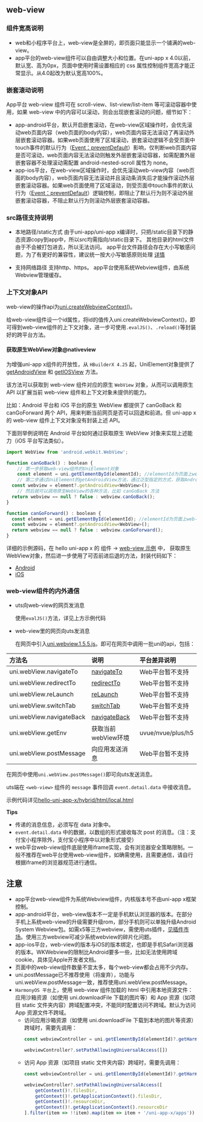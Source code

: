 ## web-view

<!-- UTSCOMJSON.web-view.description -->

<!-- UTSCOMJSON.web-view.compatibility -->

<!-- UTSCOMJSON.web-view.attribute -->

<!-- UTSCOMJSON.web-view.event -->

<!-- UTSCOMJSON.web-view.component_type -->


### 组件宽高说明
- web和小程序平台上，web-view是全屏的，即页面只能显示一个铺满的web-view。
- app平台的web-view组件可以自由调整大小和位置。在uni-app x 4.0以前，默认宽、高为0px，页面中使用时需设置相应的 css 属性控制组件宽高才能正常显示。从4.0起改为默认宽高100%。

### 嵌套滚动说明
App平台 web-view 组件可在 scroll-view、list-view/list-item 等可滚动容器中使用，如果 web-view 中的内容可以滚动，则会出现嵌套滚动的问题，细节如下：
- app-android平台，默认开启嵌套滚动，在web-view区域操作时，会优先滚动web页面内容（web页面的body内容），web页面内容无法滚动了再滚动外层嵌套滚动容器。如果web页面使用了区域滚动，嵌套滚动逻辑不会受页面中touch事件的默认行为（[Event：preventDefault](https://developer.mozilla.org/zh-CN/docs/Web/API/Event/preventDefault)）影响，仅判断web页面内容是否可滚动，web页面内容无法滚动则触发外层嵌套滚动容器，如需配置外层嵌套容器不处理滚动需配置 android-nested-scroll 属性为 none。
- app-ios平台，在web-view区域操作时，会优先滚动web-view内容（web页面的body内容），web页面内容无法滚动并且滚动条消失后才能操作滚动外层嵌套滚动容器。如果web页面使用了区域滚动，则受页面中touch事件的默认行为（[Event：preventDefault](https://developer.mozilla.org/zh-CN/docs/Web/API/Event/preventDefault)）逻辑控制，即阻止了默认行为则不滚动外层嵌套滚动容器，不阻止默认行为则滚动外层嵌套滚动容器。

### src路径支持说明

- 本地路径/static方式
	由于uni-app/uni-app x编译时，只把/static目录下的静态资源copy到app中，所以src均需指向/static目录下。
	其他目录的html文件由于不会被打包进去，所以无法访问。
	app平台文件路径会存在大小写敏感问题，为了有更好的兼容性，建议统一按大小写敏感原则处理 [详情](../api/file-system-spec.md#casesensitive)

- 支持网络路径
	支持http、https。
	app平台使用系统Webview组件，由系统Webview管理缓存。

<!-- UTSCOMJSON.web-view.children -->

<!-- UTSCOMJSON.web-view.example -->

<!-- UTSCOMJSON.web-view.reference -->

### 上下文对象API

web-view的操作api为[uni.createWebviewContext()](../api/create-webview-context.md)。

给web-view组件设一个id属性，将id的值传入uni.createWebviewContext()，即可得到web-view组件的上下文对象，进一步可使用`.evalJS()`、`.reload()`等封装好的跨平台方法。

#### 获取原生WebView对象@nativeview

为增强uni-app x组件的开放性，从 `HBuilderX 4.25` 起，UniElement对象提供了 [getAndroidView](../dom/unielement.md#getandroidview) 和 [getIOSView](../dom/unielement.md#getiosview) 方法。

该方法可以获取到 web-view 组件对应的原生 `WebView` 对象，从而可以调用原生 API 以扩展当前 web-view 组件和上下文对象未提供的能力。

比如：Android 平台和 iOS 平台的原生 WebView 都提供了 canGoBack 和 canGoForward 两个 API，用来判断当前网页是否可以回退和前进。但 uni-app x 的 web-view 组件上下文对象没有封装上述 API。

下面则举例说明在 Android 平台如何通过获取原生 WebView 对象来实现上述能力（iOS 平台写法类似）。

```js
import WebView from 'android.webkit.WebView';

function canGoBack() : boolean {
	// 第一步获取web-view组件的UniElement对象
	const element = uni.getElementById(elementId); //elementId为页面上web-view组件的id。不过一般建议从uvue页面给uts插件传入指定的UniElement对象，而不是在uts插件中直接获取页面组件的id。
	// 第二步通过UniElement的getAndroidView方法，通过泛型指定的方式，获取Android原生的WebView对象。泛型参数即为原生对象的类型名称
  const webview = element?.getAndroidView<WebView>();
	// 然后就可以调用原生WebView的各种方法，比如 canGoBack 方法
  return webview == null ? false : webview.canGoBack();
}

function canGoForward() : boolean {
  const element = uni.getElementById(elementId); //elementId为页面上web-view组件的id
  const webview = element?.getAndroidView<WebView>();
  return webview == null ? false : webview.canGoForward();
}
```

详细的示例源码，在 hello uni-app x 的 组件 -> [web-view 示例](https://gitcode.net/dcloud/hello-uni-app-x/-/blob/alpha/pages/component/web-view/web-view.uvue) 中，
获取原生WebView对象，然后进一步使用了可否前进后退的方法，封装代码如下：
- [Android](https://gitcode.net/dcloud/hello-uni-app-x/-/blob/alpha/uni_modules/uts-get-native-view/utssdk/app-android/index.uts)
- [iOS](https://gitcode.net/dcloud/hello-uni-app-x/-/blob/alpha/uni_modules/uts-get-native-view/utssdk/app-ios/index.uts)


### web-view组件的内外通信
- uts向web-view的网页发消息

	使用`evalJS()`方法，详见上方示例代码

- web-view里的网页向uts发消息

	在网页中引入[uni.webview.1.5.5.js](https://gitcode.net/dcloud/hello-uni-app-x/-/blob/alpha/hybrid/html/uni.webview.1.5.5.js)。即可在网页中调用一批uni的api，包括：

|方法名|说明|平台差异说明|
|:-|:-|:-|
|uni.webView.navigateTo|[navigateTo](../api/navigator.md#uni-navigateto)|Web平台暂不支持|
|uni.webView.redirectTo|[redirectTo](../api/navigator#redirectto)|Web平台暂不支持|
|uni.webView.reLaunch|[reLaunch](../api/navigator#relaunch)|Web平台暂不支持|
|uni.webView.switchTab|[switchTab](../api/navigator#switchtab)|Web平台暂不支持|
|uni.webView.navigateBack|[navigateBack](../api/navigator#navigateback)|Web平台暂不支持|
|uni.webView.getEnv|获取当前webView环境|uvue/nvue/plus/h5|
|uni.webView.postMessage|向应用发送消息|Web平台暂不支持|

在网页中使用`uni.webView.postMessage()`即可向uts发送消息。

uts端在 `<web-view>` 组件的 `message` 事件回调 `event.detail.data` 中接收消息。

示例代码详见[hello-uni-app-x/hybrid/html/local.html](https://gitcode.net/dcloud/hello-uni-app-x/-/blob/alpha/hybrid/html/local.html)

**Tips**

- 传递的消息信息，必须写在 data 对象中。
- `event.detail.data` 中的数据，以数组的形式接收每次 post 的消息。（注：支付宝小程序除外，支付宝小程序中以对象形式接受）
- web平台web-view组件底层使用iframe实现，会有浏览器安全策略限制。一般不推荐在web平台使用web-view组件，如确需使用，且需要通信，请自行根据iframe的浏览器规范进行通信。

## 注意
- app平台web-view组件为系统Webview组件，内核版本号不由uni-app x框架控制。
- app-android平台，web-view版本不一定是手机默认浏览器的版本。在部分手机上系统web-view的升级需要升级rom，部分手机则可以单独升级Android System Webview包。如需x5等三方webview，需使用uts插件，[见插件市场](https://ext.dcloud.net.cn/search?q=x5)。使用三方webview可减少系统webview的碎片化问题。
- app-ios平台，web-view的版本与iOS的版本绑定，也即是手机Safari浏览器的版本。WKWebview的限制比Android要多一些，比如无法使用跨域cookie，具体见Apple开发者文档。
- 页面中的web-view组件数量不宜太多，每个web-view都会占用不少内存。
- uni.postMessage已不推荐使用（将废弃），功能与uni.webView.postMessage一致，推荐使用uni.webView.postMessage。
- `HarmonyOS 平台`上，使用 web-view 组件加载的 html 中引用本地资源文件：应用沙箱资源（如使用 uni.downloadFile 下载的图片等）和 App 资源（如项目 static 文件夹内容）跨域配置冲突，不能同时配置访问不跨域。默认为访问 App 资源文件不跨域。
  - 访问应用沙箱资源（如使用 uni.downloadFile 下载到本地的图片等资源）跨域时，需要先调用：
	```ts
	const webviewController = uni.getElementById(elementId)?.getHarmonyController() as webview.WebviewController | null

	webviewController?.setPathAllowingUniversalAccess([])
	```
  - 访问 App 资源（如项目 static 文件夹内容）跨域时，需要先调用：
	```ts
	const webviewController = uni.getElementById(elementId)?.getHarmonyController() as webview.WebviewController | null

	webviewController?.setPathAllowingUniversalAccess([
		getContext()!.filesDir,
		getContext()!.getApplicationContext().filesDir,
		getContext()!.resourceDir,
		getContext()!.getApplicationContext().resourceDir
	].filter(item => !!item).map(item => item + '/uni-app-x/apps'))
	```
